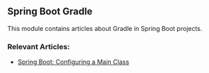 ## Spring Boot Gradle

This module contains articles about Gradle in Spring Boot projects.

### Relevant Articles:

- [Spring Boot: Configuring a Main Class](https://www.baeldung.com/spring-boot-main-class)

